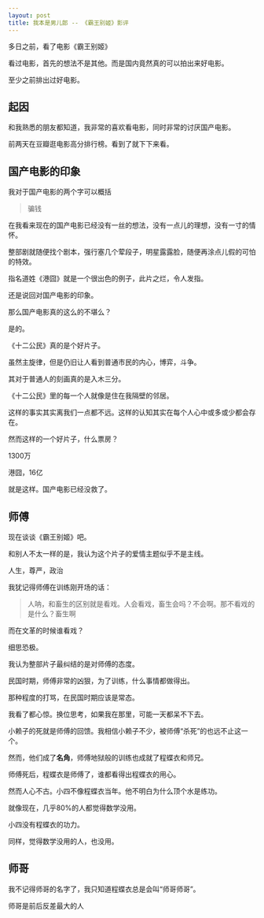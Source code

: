 ```yaml
---
layout: post
title: 我本是男儿郎 -- 《霸王别姬》影评
---
```


多日之前，看了电影《霸王别姬》

看过电影，首先的想法不是其他。而是国内竟然真的可以拍出来好电影。

至少之前排出过好电影。

## 起因

和我熟悉的朋友都知道，我非常的喜欢看电影，同时非常的讨厌国产电影。

前两天在豆瓣逛电影高分排行榜。看到了就下下来看。

## 国产电影的印象

我对于国产电影的两个字可以概括

> 骗钱

在我看来现在的国产电影已经没有一丝的想法，没有一点儿的理想，没有一寸的情怀。

整部剧就随便找个剧本，强行塞几个荤段子，明星露露脸，随便再涂点儿假的可怕的特效。

指名道姓《港囧》就是一个很出色的例子，此片之烂，令人发指。

还是说回对国产电影的印象。

那么国产电影真的这么的不堪么？

是的。

《十二公民》真的是个好片子。

虽然主旋律，但是仍旧让人看到普通市民的内心，博弈，斗争。

其对于普通人的刻画真的是入木三分。

《十二公民》里的每一个人就像是住在我隔壁的邻居。

这样的事实其实离我们一点都不远。这样的认知其实在每个人心中或多或少都会存在。

然而这样的一个好片子，什么票房？

1300万

港囧，16亿

就是这样。国产电影已经没救了。

## 师傅

现在谈谈《霸王别姬》吧。

和别人不太一样的是，我认为这个片子的爱情主题似乎不是主线。

人生，尊严，政治

我犹记得师傅在训练刚开场的话：

> 人呐，和畜生的区别就是看戏。人会看戏，畜生会吗？不会啊。那不看戏的是什么？畜生啊

而在文革的时候谁看戏？

细思恐极。

我认为整部片子最纠结的是对师傅的态度。

民国时期，师傅非常的凶狠，为了训练，什么事情都做得出。

那种程度的打骂，在民国时期应该是常态。

我看了都心惊。换位思考，如果我在那里，可能一天都呆不下去。

小赖子的死就是师傅的回馈。我相信小赖子不少，被师傅“杀死”的也远不止这一个。

然而，他们成了**名角**，师傅地狱般的训练也成就了程蝶衣和师兄。

师傅死后，程蝶衣是师傅了，谁都看得出程蝶衣的用心。

然而人心不古。小四不像程蝶衣当年。他不明白为什么顶个水是练功。

就像现在，几乎80%的人都觉得数学没用。

小四没有程蝶衣的功力。

同样，觉得数学没用的人，也没用。

## 师哥

我不记得师哥的名字了，我只知道程蝶衣总是会叫“师哥师哥”。

师哥是前后反差最大的人